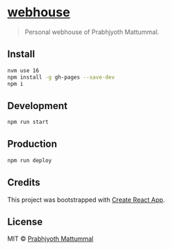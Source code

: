 # [webhouse](https://19091999.xyz)

> Personal webhouse of Prabhjyoth Mattummal.


## Install

```bash
nvm use 16
npm install -g gh-pages --save-dev
npm i
```

## Development

```bash
npm run start
```

## Production

```bash
npm run deploy
```

## Credits

This project was bootstrapped with [Create React App](https://github.com/facebook/create-react-app).

## License

MIT © [Prabhjyoth Mattummal](https://github.com/mattummal)
